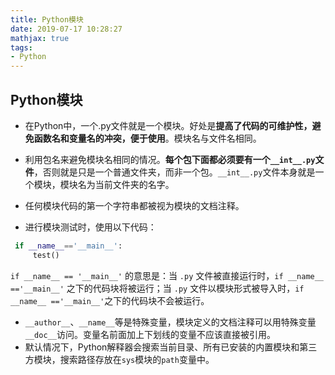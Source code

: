 ```yaml
---
title: Python模块
date: 2019-07-17 10:28:27
mathjax: true
tags: 
- Python
---
```


## Python模块

- 在Python中，一个.py文件就是一个模块。好处是**提高了代码的可维护性，避免函数名和变量名的冲突，便于使用**。模块名与文件名相同。

- 利用包名来避免模块名相同的情况。**每个包下面都必须要有一个`__int__.py`文件**，否则就是只是一个普通文件夹，而非一个包。`__int__.py`文件本身就是一个模块，模块名为当前文件夹的名字。

- 任何模块代码的第一个字符串都被视为模块的文档注释。

- 进行模块测试时，使用以下代码：

 ```python
  if __name__=='__main__':
      test()
 ```

`if __name__ == '__main__'` 的意思是：当 `.py` 文件被直接运行时，`if __name__ =='__main__'` 之下的代码块将被运行；当 `.py` 文件以模块形式被导入时，`if __name__ =='__main__'`之下的代码块不会被运行。

- `__author__`、`__name__`等是特殊变量，模块定义的文档注释可以用特殊变量`__doc__`访问。变量名前面加上下划线的变量不应该直接被引用。
- 默认情况下，Python解释器会搜索当前目录、所有已安装的内置模块和第三方模块，搜索路径存放在`sys`模块的`path`变量中。
